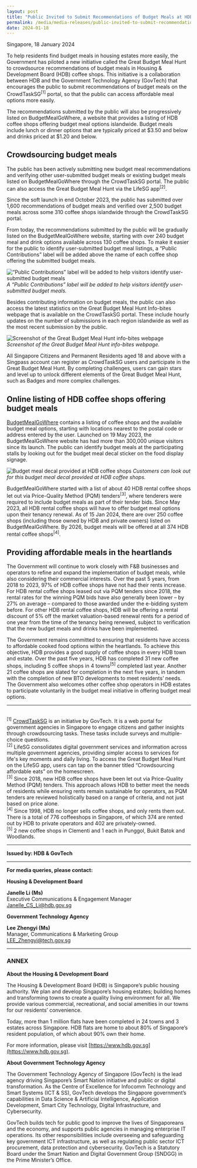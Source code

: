 ```yaml
---
layout: post
title: "Public Invited to Submit Recommendations of Budget Meals at HDB Coffee Shops Islandwide" 
permalink: /media/media-releases/public-invited-to-submit-recommendations-of-budget-meals
date: 2024-01-18
---
```


Singapore, 18 January 2024

To help residents find budget meals in housing estates more easily, the Government has piloted a new initiative called the Great Budget Meal Hunt to crowdsource recommendations of budget meals in Housing & Development Board (HDB) coffee shops. This initiative is a collaboration between HDB and the Government Technology Agency (GovTech) that encourages the public to submit recommendations of budget meals on the CrowdTaskSG<sup>[1]</sup> portal, so that the public can access affordable meal options more easily.

The recommendations submitted by the public will also be progressively listed on BudgetMealGoWhere, a website that provides a listing of HDB coffee shops offering budget meal options islandwide. Budget meals include lunch or dinner options that are typically priced at $3.50 and below and drinks priced at $1.20 and below.

## **Crowdsourcing budget meals**

The public has been actively submitting new budget meal recommendations and verifying other user-submitted budget meals or existing budget meals listed on BudgetMealGoWhere through the CrowdTaskSG portal. The public can also access the Great Budget Meal Hunt via the LifeSG app<sup>[2]</sup>.

Since the soft launch in end October 2023, the public has submitted over 1,600 recommendations of budget meals and verified over 2,500 budget meals across some 310 coffee shops islandwide through the CrowdTaskSG portal. 

From today, the recommendations submitted by the public will be gradually listed on the BudgetMealGoWhere website, starting with over 240 budget meal and drink options available across 130 coffee shops. To make it easier for the public to identify user-submitted budget meal listings, a “Public Contributions” label will be added above the name of each coffee shop offering the submitted budget meals.

![“Public Contributions” label will be added to help visitors identify user-submitted budget meals](images/media-release/GBMH-1.png)
*A “Public Contributions” label will be added to help visitors identify user-submitted budget meals.*

Besides contributing information on budget meals, the public can also access the latest statistics on the Great Budget Meal Hunt Info-bites webpage that is available on the CrowdTaskSG portal. These include hourly updates on the number of submissions in each region islandwide as well as the most recent submission by the public. 

![Screenshot of the Great Budget Meal Hunt info-bites webpage](images/media-release/GBMH-2.png)
*Screenshot of the Great Budget Meal Hunt info-bites webpage.*

All Singapore Citizens and Permanent Residents aged 18 and above with a Singpass account can register as CrowdTaskSG users and participate in the Great Budget Meal Hunt. By completing challenges, users can gain stars and level up to unlock different elements of the Great Budget Meal Hunt, such as Badges and more complex challenges.

## **Online listing of HDB coffee shops offering budget meals**

[BudgetMealGoWhere](https://www.go.gov.sg/budgetmeal) contains a listing of coffee shops and the available budget meal options, starting with locations nearest to the postal code or address entered by the user. Launched on 19 May 2023, the BudgetMealGoWhere website has had more than 300,000 unique visitors since its launch. The public can identify budget meals at the participating stalls by looking out for the budget meal decal sticker on the food display signage. 

![Budget meal decal provided at HDB coffee shops](images/media-release/budget-meal-decal-smaller.png)
*Customers can look out for this budget meal decal provided at HDB coffee shops.*

BudgetMealGoWhere started with a list of about 40 HDB rental coffee shops let out via Price-Quality Method (PQM) tenders<sup>[3]</sup>, where tenderers were required to include budget meals as part of their tender bids. Since May 2023, all HDB rental coffee shops will have to offer budget meal options upon their tenancy renewal. As of 15 Jan 2024, there are over 250 coffee shops (including those owned by HDB and private owners) listed on BudgetMealGoWhere. By 2026, budget meals will be offered at all 374 HDB rental coffee shops<sup>[4]</sup>.

## **Providing affordable meals in the heartlands**

The Government will continue to work closely with F&B businesses and operators to refine and expand the implementation of budget meals, while also considering their commercial interests. Over the past 5 years, from 2018 to 2023, 97% of HDB coffee shops have not had their rents increase. For HDB rental coffee shops leased out via PQM tenders since 2018, the rental rates for the winning PQM bids have also generally been lower – by 27% on average – compared to those awarded under the e-bidding system before. For other HDB rental coffee shops, HDB will be offering a rental discount of 5% off the market valuation-based renewal rents for a period of one year from the time of the tenancy being renewed, subject to verification that the new budget meals and drinks have been implemented. 

The Government remains committed to ensuring that residents have access to affordable cooked food options within the heartlands. To achieve this objective, HDB provides a good supply of coffee shops in every HDB town and estate. Over the past five years, HDB has completed 31 new coffee shops, including 5 coffee shops in 4 towns<sup>[5]</sup> completed last year. Another 21 coffee shops are slated for completion in the next five years, in tandem with the completion of new BTO developments to meet residents’ needs.  The Government also welcomes other coffee shop operators in HDB estates to participate voluntarily in the budget meal initiative in offering budget meal options.

---

<br><sup>[1]</sup> [CrowdTaskSG](https://www.crowdtask.gov.sg) is an initiative by GovTech. It is a web portal for government agencies in Singapore to engage citizens and gather insights through crowdsourcing tasks. These tasks include surveys and multiple-choice questions.
<br><sup>[2]</sup> LifeSG consolidates digital government services and information across multiple government agencies, providing simpler access to services for life's key moments and daily living. To access the Great Budget Meal Hunt on the LifeSG app, users can tap on the banner titled “Crowdsourcing affordable eats” on the homescreen.
<br><sup>[3]</sup> Since 2018, new HDB coffee shops have been let out via Price-Quality Method (PQM) tenders. This approach allows HDB to better meet the needs of residents while ensuring rents remain sustainable for operators, as PQM tenders are reviewed holistically based on a range of criteria, and not just based on price alone.
<br><sup>[4]</sup> Since 1998, HDB no longer sells coffee shops, and only rents them out. There is a total of 776 coffeeshops in Singapore, of which 374 are rented out by HDB to private operators and 402 are privately-owned.
<br><sup>[5]</sup> 2 new coffee shops in Clementi and 1 each in Punggol, Bukit Batok and Woodlands.

---

**Issued by: HDB & GovTech**

---

**For media queries, please contact:**

**Housing & Development Board**

**Janelle Li (Ms)**
<br>Executive Communications & Engagement Manager
<br><Janelle_CS_Li@hdb.gov.sg>

**Government Technology Agency**

**Lee Zhengyi (Ms)**
<br>Manager, Communications & Marketing Group
<br><LEE_Zhengyi@tech.gov.sg>

---

### **ANNEX**


**About the Housing & Development Board**

The Housing & Development Board (HDB) is Singapore’s public housing authority. We plan and develop Singapore’s housing estates; building homes and transforming towns to create a quality living environment for all. We provide various commercial, recreational, and social amenities in our towns for our residents’ convenience. 

Today, more than 1 million flats have been completed in 24 towns and 3 estates across Singapore. HDB flats are home to about 80% of Singapore’s resident population, of which about 90% own their home. 

For more information, please visit [https://www.hdb.gov.sg](https://www.hdb.gov.sg).

**About Government Technology Agency**

The Government Technology Agency of Singapore (GovTech) is the lead agency driving Singapore’s Smart Nation initiative and public or digital transformation. As the Centre of Excellence for Infocomm Technology and Smart Systems (ICT & SS), GovTech develops the Singapore government’s capabilities in Data Science & Artificial Intelligence, Application Development, Smart City Technology, Digital Infrastructure, and Cybersecurity.

GovTech builds tech for public good to improve the lives of Singaporeans and the economy, and supports public agencies in managing enterprise IT operations. Its other responsibilities include overseeing and safeguarding key government ICT infrastructure, as well as regulating public sector ICT procurement, data protection and cybersecurity. GovTech is a Statutory Board under the Smart Nation and Digital Government Group (SNDGG) in the Prime Minister’s Office.
